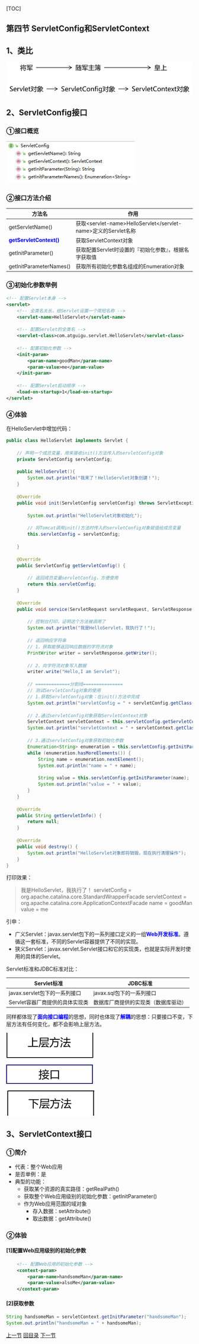 [TOC]

## 第四节 ServletConfig和ServletContext

## 1、类比

![images](images/img019.png)

## 2、ServletConfig接口

### ①接口概览

![images](images/img020.png)

### ②接口方法介绍

| 方法名                                                       | 作用                                                         |
| ------------------------------------------------------------ | ------------------------------------------------------------ |
| getServletName()                                             | 获取&lt;servlet-name&gt;HelloServlet&lt;/servlet-name&gt;定义的Servlet名称 |
| <span style="color:blue;font-weight:bold;">getServletContext()</span> | 获取ServletContext对象                                       |
| getInitParameter()                                           | 获取配置Servlet时设置的『初始化参数』，根据名字获取值        |
| getInitParameterNames()                                      | 获取所有初始化参数名组成的Enumeration对象                    |

### ③初始化参数举例

```xml
<!-- 配置Servlet本身 -->
<servlet>
    <!-- 全类名太长，给Servlet设置一个简短名称 -->
    <servlet-name>HelloServlet</servlet-name>

    <!-- 配置Servlet的全类名 -->
    <servlet-class>com.atguigu.servlet.HelloServlet</servlet-class>

    <!-- 配置初始化参数 -->
    <init-param>
        <param-name>goodMan</param-name>
        <param-value>me</param-value>
    </init-param>

    <!-- 配置Servlet启动顺序 -->
    <load-on-startup>1</load-on-startup>
</servlet>
```

### ④体验

在HelloServlet中增加代码：

```java
public class HelloServlet implements Servlet {

    // 声明一个成员变量，用来接收init()方法传入的servletConfig对象
    private ServletConfig servletConfig;

    public HelloServlet(){
        System.out.println("我来了！HelloServlet对象创建！");
    }

    @Override
    public void init(ServletConfig servletConfig) throws ServletException {

        System.out.println("HelloServlet对象初始化");

        // 将Tomcat调用init()方法时传入的servletConfig对象赋值给成员变量
        this.servletConfig = servletConfig;

    }

    @Override
    public ServletConfig getServletConfig() {

        // 返回成员变量servletConfig，方便使用
        return this.servletConfig;
    }

    @Override
    public void service(ServletRequest servletRequest, ServletResponse servletResponse) throws ServletException, IOException {

        // 控制台打印，证明这个方法被调用了
        System.out.println("我是HelloServlet，我执行了！");

        // 返回响应字符串
        // 1、获取能够返回响应数据的字符流对象
        PrintWriter writer = servletResponse.getWriter();

        // 2、向字符流对象写入数据
        writer.write("Hello,I am Servlet");

        // =============分割线===============
        // 测试ServletConfig对象的使用
        // 1.获取ServletConfig对象：在init()方法中完成
        System.out.println("servletConfig = " + servletConfig.getClass().getName());

        // 2.通过servletConfig对象获取ServletContext对象
        ServletContext servletContext = this.servletConfig.getServletContext();
        System.out.println("servletContext = " + servletContext.getClass().getName());

        // 3.通过servletConfig对象获取初始化参数
        Enumeration<String> enumeration = this.servletConfig.getInitParameterNames();
        while (enumeration.hasMoreElements()) {
            String name = enumeration.nextElement();
            System.out.println("name = " + name);

            String value = this.servletConfig.getInitParameter(name);
            System.out.println("value = " + value);
        }
    }

    @Override
    public String getServletInfo() {
        return null;
    }

    @Override
    public void destroy() {
        System.out.println("HelloServlet对象即将销毁，现在执行清理操作");
    }
}
```

打印效果：

> 我是HelloServlet，我执行了！
> servletConfig = org.apache.catalina.core.StandardWrapperFacade
> servletContext = org.apache.catalina.core.ApplicationContextFacade
> name = goodMan
> value = me

引申：

- 广义Servlet：javax.servlet包下的一系列接口定义的一组<span style="color:blue;font-weight:bold;">Web开发标准</span>。遵循这一套标准，不同的Servlet容器提供了不同的实现。
- 狭义Servlet：javax.servlet.Servlet接口和它的实现类，也就是实际开发时使用的具体的Servlet。

Servlet标准和JDBC标准对比：

| Servlet标准                     | JDBC标准                             |
| ------------------------------- | ------------------------------------ |
| javax.servlet包下的一系列接口   | javax.sql包下的一系列接口            |
| Servlet容器厂商提供的具体实现类 | 数据库厂商提供的实现类（数据库驱动） |

同样都体现了<span style="color:blue;font-weight:bold;">面向接口编程</span>的思想，同时也体现了<span style="color:blue;font-weight:bold;">解耦</span>的思想：只要接口不变，下层方法有任何变化，都不会影响上层方法。

![images](images/img021.png)

## 3、ServletContext接口

### ①简介

- 代表：整个Web应用
- 是否单例：是
- 典型的功能：
  - 获取某个资源的真实路径：getRealPath()
  - 获取整个Web应用级别的初始化参数：getInitParameter()
  - 作为Web应用范围的域对象
    - 存入数据：setAttribute()
    - 取出数据：getAttribute()

### ②体验

#### [1]配置Web应用级别的初始化参数

```xml
    <!-- 配置Web应用的初始化参数 -->
    <context-param>
        <param-name>handsomeMan</param-name>
        <param-value>alsoMe</param-value>
    </context-param>
```

#### [2]获取参数

```java
String handsomeMan = servletContext.getInitParameter("handsomeMan");
System.out.println("handsomeMan = " + handsomeMan);
```

[上一节](verse03.html) [回目录](index.html) [下一节](verse05.html)